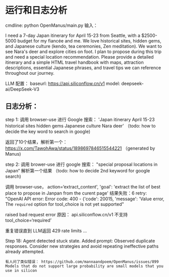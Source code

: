 # 运行和日志分析

cmdline:  python OpenManus/main.py
输入： 

I need a 7-day Japan itinerary for April 15-23 from Seattle, with a $2500-5000 budget for my fiancée and me. We love historical sites, hidden gems, and Japanese culture (kendo, tea ceremonies, Zen meditation). We want to see Nara's deer and explore cities on foot. I plan to propose during this trip and need a special location recommendation. Please provide a detailed itinerary and a simple HTML travel handbook with maps, attraction descriptions, essential Japanese phrases, and travel tips we can reference throughout our journey.

LLM 配置： 
baseurl: https://api.siliconflow.cn/v1
model: deepseek-ai/DeepSeek-V3

## 日志分析： 

step 1: 调用 browser-use 进行 Google 搜索： 'Japan itinerary April 15-23 historical sites hidden gems Japanese culture Nara deer' （todo: how to decide the key word to search in google)

返回了10个结果，解析第一个： https://x.com/TawohAwa/status/1898697846515544221 （generated by Manus)

step 2: 调用 brower-use 进行 google 搜索： "special proposal locations in Japan“ 解析第一个结果 （todo: how to decide 2nd keyword for google search)



调用 browser-use， action=‘extract_content', 'goal': 'extract the list of best place to propose in Janpan from the curent page'
结果失败：6 retry: 
"OpenAI API error: Error code: 400 - {'code': 20015, 'message': 'Value error, The `required` option for tool_choice is not yet supported" 
 
raised bad request error
原因： api.siliconflow.cn/v1 不支持 tool_choice=‘required’

重复错误直到 LLM返回 429 rate limits ... 

Step 18: 
 Agent detected stuck state. Added prompt:         Observed duplicate responses. Consider new strategies and avoid repeating ineffective paths already attempted.

~~~~
有人问了类似错误： https://github.com/mannaandpoem/OpenManus/issues/899
Models that do not support large probability are small models that you use in silicon
~~~~

